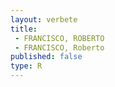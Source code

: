 ```yaml
---
layout: verbete
title:
 - FRANCISCO, ROBERTO
 - FRANCISCO, Roberto
published: false
type: R
---
```



